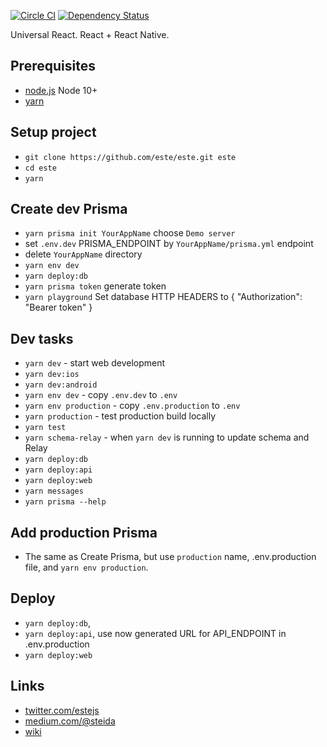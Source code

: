 [![Circle CI](https://img.shields.io/circleci/project/este/este/master.svg)](https://circleci.com/gh/este/este)
[![Dependency Status](https://david-dm.org/este/este.svg)](https://david-dm.org/este/este)

Universal React. React + React Native.

## Prerequisites

* [node.js](http://nodejs.org/) Node 10+
* [yarn](https://yarnpkg.com/en/)

## Setup project

* `git clone https://github.com/este/este.git este`
* `cd este`
* `yarn`

## Create dev Prisma

* `yarn prisma init YourAppName` choose `Demo server`
* set `.env.dev` PRISMA_ENDPOINT by `YourAppName/prisma.yml` endpoint
* delete `YourAppName` directory
* `yarn env dev`
* `yarn deploy:db`
* `yarn prisma token` generate token
* `yarn playground` Set database HTTP HEADERS to { "Authorization": "Bearer token" }

## Dev tasks

* `yarn dev` - start web development
* `yarn dev:ios`
* `yarn dev:android`
* `yarn env dev` - copy `.env.dev` to `.env`
* `yarn env production` - copy `.env.production` to `.env`
* `yarn production` - test production build locally
* `yarn test`
* `yarn schema-relay` - when `yarn dev` is running to update schema and Relay
* `yarn deploy:db`
* `yarn deploy:api`
* `yarn deploy:web`
* `yarn messages`
* `yarn prisma --help`

## Add production Prisma

* The same as Create Prisma, but use `production` name, .env.production file, and `yarn env production`.

## Deploy

* `yarn deploy:db`,
* `yarn deploy:api`, use now generated URL for API_ENDPOINT in .env.production
* `yarn deploy:web`

## Links

* [twitter.com/estejs](https://twitter.com/estejs)
* [medium.com/@steida](https://medium.com/@steida/)
* [wiki](https://github.com/este/este/wiki)

